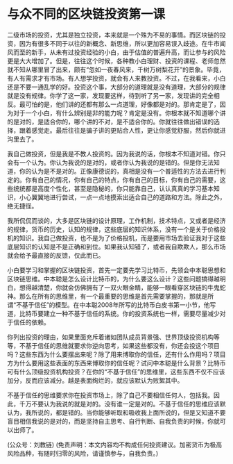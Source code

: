# 与众不同的区块链投资第一课

二级市场的投资，尤其是独立投资，本来就是一个殊为不易的事情。而区块链的投资，因为有很多不同于以往的新概念、新思维，所以更加容易误入歧途。在牛市闻风而至的新手，从未有过投资经验的小白，由于估值的普遍升高，而让参与的风险更是大大增加了。但是，往往这个时候，各种教小白理财、投资的课程、老师忽然就不知从哪里冒了出来，颇有“忽如一夜春风来，千树万树梨花开”的景象。毕竟，有人有需求才有市场。有人想学投资，就会有人来教投资。不过，在我看来，小白还是不要一通乱学的好。投资这个事，大部分的道理就是没有道理，大部分的规律就是没有规律。你学了这一家，发现要这样，待到听了另一家，发现讲的完全相反。最可怕的是，他们讲的还都有那么一点道理，好像都是对的。那肯定是了，因为对于一个小白，有什么辨别是非的能力呢？肯定是没有。你根本就不知道哪个讲的是对的，是适合你的，哪个讲的不对，是不适合你的。你就往往做出错误的选择，跟着感觉走。最后往往是骗子讲的更贴合人性，更让你感觉舒服，然后你就进沟里去了。

我自己做投资，但是我是不教人投资的。因为我说的话，你根本不知道对错。你只会有一个认为。你认为我说的是对的，或者你认为我说的是错的。但是你无法知道，你的认为是不是对的。正像康德说的，真相是没有一个普适性的方法去进行判定的。你有自己的情况，你有自己的特点，你有自己的目标，你有自己的需要，这些统统都是高度个性化，甚至是隐秘的，你只能靠自己，认认真真的学习基本知识，小心翼翼地进行尝试，一点一点地摸索出适合自己的道路和方法。除此之外，绝无捷径。

我所侃侃而谈的，大多是区块链的设计原理，工作机制，技术特点，又或者是经济的规律，货币的历史，认知的规律，这些底层的知识体系，没有一个是关于价格投机的知识。我自己做投资，也不是为了价格投机，而是要用市场去验证我对于这些底层知识的认知是不是正确和到位。如果我认知错了，或者我自欺欺人，那么市场就会给予最直接的反馈，仅此而已。

小白要学习和掌握的区块链投资，首先一定要先学习比特币，先领会中本聪思想和区块链思维。中本聪是怎么设计比特币的，为什么要这么设计？这些问题搞得越明白，想得越清楚，你就会仿佛拥有了一双火眼金睛，能够一眼看穿区块链的牛鬼蛇神。那么在所有的思维里，有一个最重要的思维是首先需要掌握的，那就是所谓“不基于信任”的模型。在中本聪2008年所写的比特币白皮书第一小节，他写道，比特币要建立一种不基于信任的系统。你的投资系统也一样，需要尽量减少对于信任的依赖。

你列出投资的理由，如果里面充斥着诸如团队成员背景强、世界顶级投资机构等等，不基于信任的思维就要求你逆向思考，如果这些都没有，你还会投这个项目吗？这些东西为什么要摆出来呢？除了用来博取你的信任，还有什么作用吗？项目方为什么要用这些表面的东西来博取你的信任呢？试问中本聪是什么背景？比特币可有什么顶级投资机构投资？在你的“不基于信任”的思维里，这些东西不仅不应该加分，反而应该减分。越是表面绚烂的，就应该默认为败絮其中。

不基于信任的思维要求你在投资市场上，除了自己不要相信任何人，包括我。因此，千万不要认为我说的就是对的。没有谁一定是对的。不基于信任的思维应该默认为，我所说的，都是错的。当你能够听取和吸收我上面所说的，但是又知道不要盲目相信我说的是对的，而是坚持自主思考、自行判断、自我负责的时候，你就可以出师了。

\(公众号：刘教链\)  \(免责声明：本文内容均不构成任何投资建议。加密货币为极高风险品种，有随时归零的风险，请谨慎参与，自我负责。\)


